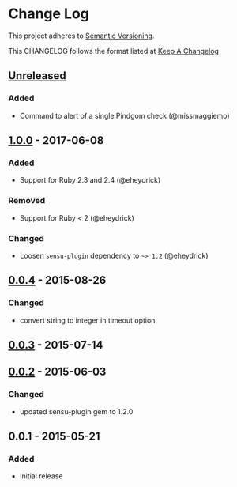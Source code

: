 # Change Log
This project adheres to [Semantic Versioning](http://semver.org/).

This CHANGELOG follows the format listed at [Keep A Changelog](http://keepachangelog.com/)

## [Unreleased]
### Added
- Command to alert of a single Pindgom check (@missmaggiemo)

## [1.0.0] - 2017-06-08
### Added
- Support for Ruby 2.3 and 2.4 (@eheydrick)

### Removed
- Support for Ruby < 2 (@eheydrick)

### Changed
- Loosen `sensu-plugin` dependency to `~> 1.2` (@eheydrick)

## [0.0.4] - 2015-08-26
### Changed
- convert string to integer in timeout option

## [0.0.3] - 2015-07-14

## [0.0.2] - 2015-06-03
### Changed
- updated sensu-plugin gem to 1.2.0

## 0.0.1 - 2015-05-21
### Added
- initial release

[Unreleased]: https://github.com/sensu-plugins/sensu-plugins-pingdom/compare/1.0.0...HEAD
[1.0.0]: https://github.com/sensu-plugins/sensu-plugins-pingdom/compare/0.0.4...1.0.0
[0.0.4]: https://github.com/sensu-plugins/sensu-plugins-pingdom/compare/0.0.3...0.0.4
[0.0.3]: https://github.com/sensu-plugins/sensu-plugins-pingdom/compare/0.0.2...0.0.3
[0.0.2]: https://github.com/sensu-plugins/sensu-plugins-pingdom/compare/0.0.1...0.0.2

